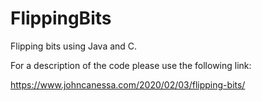 # FlippingBits
Flipping bits using Java and C.

For a description of the code please use the following link:

https://www.johncanessa.com/2020/02/03/flipping-bits/
